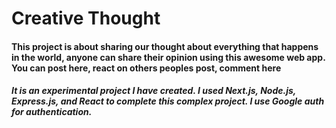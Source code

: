 <h1>Creative Thought</h1>
<h4>This project is about sharing our thought about everything that happens in the world, anyone can share their opinion using this awesome web app.  You can post here, react on others peoples post, comment here </h4>
<h5> It is an experimental project I have created. I used Next.js, Node.js, Express.js, and React to complete this complex project. I use Google auth for authentication. </h5>
